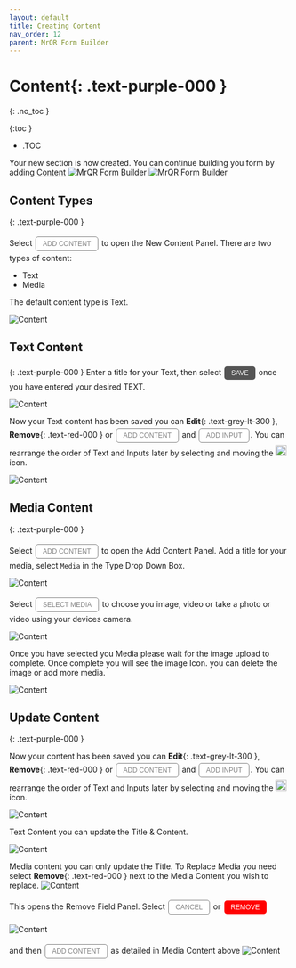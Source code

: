 ```yaml
---
layout: default
title: Creating Content
nav_order: 12
parent: MrQR Form Builder
---
```

<html>
<head>
<style>
.button {
  padding: 5px 12px;
  text-align: center;
  text-decoration: none;
  display: inline-block;
  font-size: 12px;
  margin: 4px 2px;
  cursor: pointer; }
.button1 {background-color: #555555;} /* Black */
.button2 {background-color: white;}
.button3 {background-color: red;}
.button1 {color: white;}
.button2 {color: grey;}
.button3 {color: white;}
.button1 {border: none;}
.button2 {border: 1px solid grey}
.button3 {border: none;}
.button1 {border-radius: 5px;}
.button2 {border-radius: 5px;}
.button3 {border-radius: 5px;} 
</style>
</head>
</html>

# **Content**{: .text-purple-000 }
{: .no_toc }

{:toc }
- .TOC

Your new section is now created. You can continue building you form by adding [Content](https://docs.mrqr.me/FormBuilder/Content) 
![MrQR Form Builder](/assets/images/Forms/MrQR_Forms_Header.png "Header")
![MrQR Form Builder](/assets/images/Forms/MrQR_Form_New_Section_Created.png "Created")

## Content Types
{: .text-purple-000 }

Select <button class="button button2">ADD CONTENT</button> to open the New Content Panel.
There are two types of content:
* Text
* Media

The default content type is Text.

![Content](/assets/images/Forms/MrQR_Forms_Content_New.png "New")

## Text Content
{: .text-purple-000 }
Enter a title for your Text, then select <button class="button button1">SAVE</button> once you have entered your desired TEXT.

![Content](/assets/images/Forms/MrQR_Forms_Content_Input_Text.png "Text")

Now your Text content has been saved you can **Edit**{: .text-grey-lt-300 }, **Remove**{: .text-red-000 } or <button class="button button2">ADD CONTENT</button> and <button class="button button2">ADD INPUT</button>. You can rearrange the order of Text and Inputs later by selecting and moving the <img width="20" alt="image" src="https://docs.mrqr.me/assets/images/Forms/MrQR_Form_Move_Field.png"> icon.

![Content](/assets/images/Forms/MrQR_Forms_Content_Text_Added.png "Text Added")

## Media Content
{: .text-purple-000 }

Select <button class="button button2">ADD CONTENT</button> to open the Add Content Panel.
Add a title for your media, select `Media` in the Type Drop Down Box.

![Content](/assets/images/Forms/MrQR_Forms_Content_Type_Media.png "Type - Media")

Select <button class="button button2">SELECT MEDIA</button> to choose you image, video or take a photo or video using your devices camera.

![Content](/assets/images/Forms/MrQR_Forms_Content_Select_Media.png "Select Media")

Once you have selected you Media please wait for the image upload to complete. Once complete you will see the image Icon.
you can delete the image or add more media.

![Content](/assets/images/Forms/MrQR_Form_Content_Media.png "Media")

## Update Content
{: .text-purple-000 }

Now your content has been saved you can **Edit**{: .text-grey-lt-300 }, **Remove**{: .text-red-000 } or <button class="button button2">ADD CONTENT</button> and <button class="button button2">ADD INPUT</button>. You can rearrange the order of Text and Inputs later by selecting and moving the <img width="20" alt="image" src="https://docs.mrqr.me/assets/images/Forms/MrQR_Form_Move_Field.png"> icon.

![Content](/assets/images/Forms/MrQR_Forms_Content_Text_Media.png "Text & Media")

Text Content you can update the Title & Content.

![Content](/assets/images/Forms/MrQR_Forms_Content_Type_Text.png "Type - Text")

Media content you can only update the Title. To Replace Media you need select **Remove**{: .text-red-000 } next to the Media Content you wish to replace.
![Content](/assets/images/Forms/MrQR_Forms_Content_Text_Media.png "Text & Media")

This opens the Remove Field Panel. Select <button class="button button2">CANCEL</button> or <button class="button button3">REMOVE</button>

![Content](/assets/images/Forms/MrQR_Form_Remove_field.png "Remove Field")

and then <button class="button button2">ADD CONTENT</button> as detailed in Media Content above
![Content](/assets/images/Forms/MrQR_Form_Content_Media_Select.png "Select")

